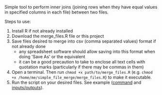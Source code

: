 Simple tool to perform inner joins (joining rows when they have equal values in specified columns in each file) between two files.

Steps to use:
  1. Install R if not already installed
  2. Download the merge_files.R file or this project
  3. Save files desired to merge into csv (comma separated values) format if not already done
      * any spreadsheet software should allow saving into this format when doing 'Save As' or the equivalent
      * it can be a good precaution to take to enclose all text cells with quotation marks (particularly if there may be commas in them)
  4. Open a terminal. Then run `chmod +x path/to/merge_files.R` (e.g. `chmod +x /home/me/simple_file_merge/merge_files.R`) to make it executable.
  5. Run the script on your desired files. See example ([command](./example/run_examples.sh) and [inputs/outputs](./example/)).
